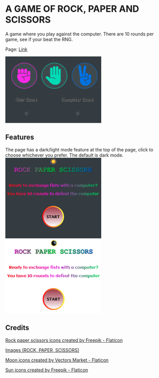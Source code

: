# A GAME OF ROCK, PAPER AND SCISSORS

A game where you play against the computer.
There are 10 rounds per game, see if your beat the RNG.

Page: [Link]()

<img src="images_logos/Screenshot%202022-12-05%20at%2012.20.24%20am.png" width="300"/>

## Features

The page has a dark/light mode feature at the top of the page, click to choose whichever you prefer.
The default is dark mode.
<img src="images_logos/Screenshot%202022-12-05%20at%2012.20.00%20am.png" width="300px"/>
<img src="images_logos/Screenshot%202022-12-05%20at%2012.20.11%20am.png" width="300px"/>

## Credits

<a href="https://www.flaticon.com/free-icons/rock-paper-scissors" title="rock paper scissors icons">Rock paper scissors icons created by Freepik - Flaticon</a>

<a href="https://www.vecteezy.com/?utm_source=vecteezy-download&utm_medium=license-info-pdf&utm_campaign=license-info-document"> Images (ROCK, PAPER, SCISSORS)</a>

<a href="https://www.flaticon.com/free-icons/moon" title="moon icons">Moon icons created by Vectors Market - Flaticon</a>

<a href="https://www.flaticon.com/free-icons/sun" title="sun icons">Sun icons created by Freepik - Flaticon</a>
